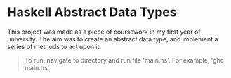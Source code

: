 # Haskell Abstract Data Types

This project was made as a piece of coursework in my first year of university. The aim was to create an abstract data type, and implement a series of methods to act upon it.

> To run, navigate to directory and run file 'main.hs'. For example, 'ghc main.hs'
